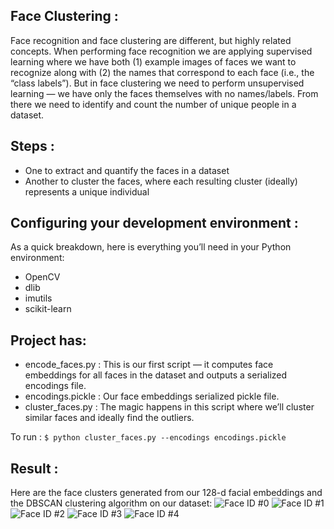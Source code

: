 ## Face Clustering :

Face recognition and face clustering are different, but highly related concepts. When performing face recognition we are applying supervised learning where we have both (1) example images of faces we want to recognize along with (2) the names that correspond to each face (i.e., the “class labels”).
But in face clustering we need to perform unsupervised learning — we have only the faces themselves with no names/labels. From there we need to identify and count the number of unique people in a dataset.

## Steps : 

* One to extract and quantify the faces in a dataset
* Another to cluster the faces, where each resulting cluster (ideally) represents a unique individual


## Configuring your development environment : 

As a quick breakdown, here is everything you’ll need in your Python environment:

* OpenCV
* dlib
* imutils
* scikit-learn


## Project has:

* encode_faces.py : This is our first script — it computes face embeddings for all faces in the dataset and outputs a serialized encodings file.
* encodings.pickle : Our face embeddings serialized pickle file.
* cluster_faces.py : The magic happens in this script where we’ll cluster similar faces and ideally find the outliers.


To run :
 ``` $ python cluster_faces.py --encodings encodings.pickle ```

## Result :

Here are the face clusters generated from our 128-d facial embeddings and the DBSCAN clustering algorithm on our dataset:
![Face ID #0](https://user-images.githubusercontent.com/65017645/135572088-d0f4376c-c60e-4edd-85aa-9655c68fd6ed.jpg)
![Face ID #1](https://user-images.githubusercontent.com/65017645/135572092-c3ea9382-aaf7-40ae-bd53-b831584f4954.jpg)
![Face ID #2](https://user-images.githubusercontent.com/65017645/135572094-432f8804-6f96-4270-bcf6-1e18aaf8ff4e.jpg)
![Face ID #3](https://user-images.githubusercontent.com/65017645/135572096-37a85ccf-4c76-45b0-871a-2775823d2193.jpg)
![Face ID #4](https://user-images.githubusercontent.com/65017645/135572099-46a44f2f-f135-4ff7-8105-7950c6a87502.jpg)


